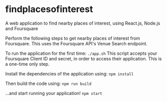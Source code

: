 # findplacesofinterest
A web application to find nearby places of interest, using React.js, Node.js and Foursquare

Perform the following steps to get nearby places of interest from Foursquare. This uses the Foursquare API's Venue Search endpoint.

To run the application for the first time:
`./app.sh`
This script accepts your Foursquare Client ID and secret, in order to access their application. This is a one-time only step.

Install the dependencies of the application using:
`npm install`

Then build the code using:
`npm run build`

...and start running your application!
`npm start`
